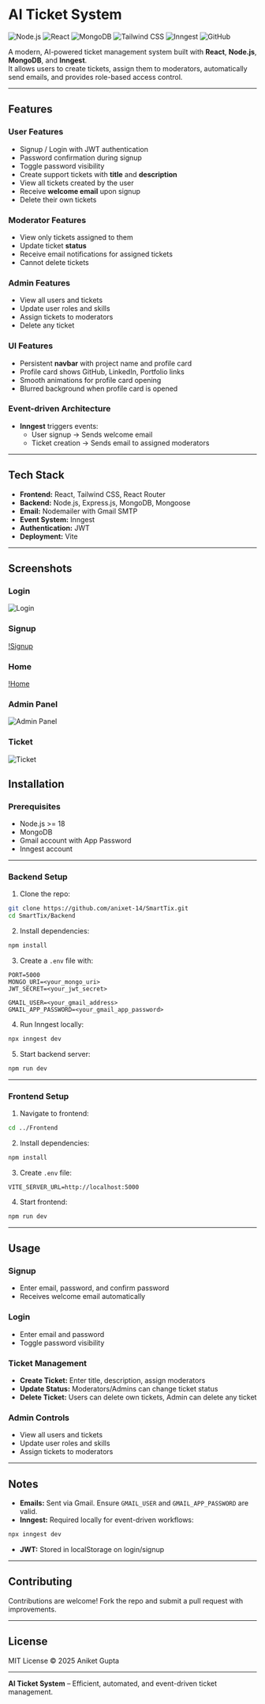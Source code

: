 # AI Ticket System

![Node.js](https://img.shields.io/badge/Node.js-339933?style=for-the-badge&logo=node.js&logoColor=white)
![React](https://img.shields.io/badge/React-61DAFB?style=for-the-badge&logo=react&logoColor=black)
![MongoDB](https://img.shields.io/badge/MongoDB-47A248?style=for-the-badge&logo=mongodb&logoColor=white)
![Tailwind CSS](https://img.shields.io/badge/Tailwind%20CSS-06B6D4?style=for-the-badge&logo=tailwind-css&logoColor=white)
![Inngest](https://img.shields.io/badge/Inngest-5E5DF0?style=for-the-badge&logo=inngest&logoColor=white)
![GitHub](https://img.shields.io/badge/GitHub-181717?style=for-the-badge&logo=github&logoColor=white)

A modern, AI-powered ticket management system built with **React**, **Node.js**, **MongoDB**, and **Inngest**.  
It allows users to create tickets, assign them to moderators, automatically send emails, and provides role-based access control.

---

## Features

### User Features
- Signup / Login with JWT authentication
- Password confirmation during signup
- Toggle password visibility
- Create support tickets with **title** and **description**
- View all tickets created by the user
- Receive **welcome email** upon signup
- Delete their own tickets

### Moderator Features
- View only tickets assigned to them
- Update ticket **status**
- Receive email notifications for assigned tickets
- Cannot delete tickets

### Admin Features
- View all users and tickets
- Update user roles and skills
- Assign tickets to moderators
- Delete any ticket

### UI Features
- Persistent **navbar** with project name and profile card
- Profile card shows GitHub, LinkedIn, Portfolio links
- Smooth animations for profile card opening
- Blurred background when profile card is opened

### Event-driven Architecture
- **Inngest** triggers events:
  - User signup → Sends welcome email
  - Ticket creation → Sends email to assigned moderators

---

## Tech Stack

- **Frontend:** React, Tailwind CSS, React Router
- **Backend:** Node.js, Express.js, MongoDB, Mongoose
- **Email:** Nodemailer with Gmail SMTP
- **Event System:** Inngest
- **Authentication:** JWT
- **Deployment:** Vite

---
## Screenshots

### Login
![Login](Screenshots/Login.png)

### Signup
[!Signup](Screenshots/Signup.png)

### Home
[!Home](Screenshots/Home.png)

### Admin Panel
![Admin Panel](Screenshots/AdminPanel.png)

### Ticket
![Ticket](Screenshots/Ticket.png)



## Installation

### Prerequisites
- Node.js >= 18
- MongoDB
- Gmail account with App Password
- Inngest account

---

### Backend Setup

1. Clone the repo:

```bash
git clone https://github.com/anixet-14/SmartTix.git
cd SmartTix/Backend
```

2. Install dependencies:

```bash
npm install
```

3. Create a `.env` file with:

```env
PORT=5000
MONGO_URI=<your_mongo_uri>
JWT_SECRET=<your_jwt_secret>

GMAIL_USER=<your_gmail_address>
GMAIL_APP_PASSWORD=<your_gmail_app_password>
```

4. Run Inngest locally:

```bash
npx inngest dev
```

5. Start backend server:

```bash
npm run dev
```

---

### Frontend Setup

1. Navigate to frontend:

```bash
cd ../Frontend
```

2. Install dependencies:

```bash
npm install
```

3. Create `.env` file:

```env
VITE_SERVER_URL=http://localhost:5000
```

4. Start frontend:

```bash
npm run dev
```

---

## Usage

### Signup
- Enter email, password, and confirm password
- Receives welcome email automatically

### Login
- Enter email and password
- Toggle password visibility

### Ticket Management
- **Create Ticket:** Enter title, description, assign moderators
- **Update Status:** Moderators/Admins can change ticket status
- **Delete Ticket:** Users can delete own tickets, Admin can delete any ticket

### Admin Controls
- View all users and tickets
- Update user roles and skills
- Assign tickets to moderators

---

## Notes

- **Emails:** Sent via Gmail. Ensure `GMAIL_USER` and `GMAIL_APP_PASSWORD` are valid.
- **Inngest:** Required locally for event-driven workflows:

```bash
npx inngest dev
```

- **JWT:** Stored in localStorage on login/signup

---

## Contributing

Contributions are welcome! Fork the repo and submit a pull request with improvements.

---

## License

MIT License © 2025 Aniket Gupta

---

**AI Ticket System** – Efficient, automated, and event-driven ticket management.

